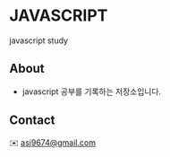 # JAVASCRIPT
javascript study

## About
* javascript 공부를 기록하는 저장소입니다. 

## Contact
:envelope: asj9674@gmail.com 
 

